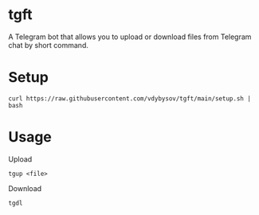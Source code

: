 # tgft
A Telegram bot that allows you to upload or download files from Telegram chat by short command.

# Setup
```
curl https://raw.githubusercontent.com/vdybysov/tgft/main/setup.sh | bash
```

# Usage
Upload
```
tgup <file>
```
Download
```
tgdl
```
